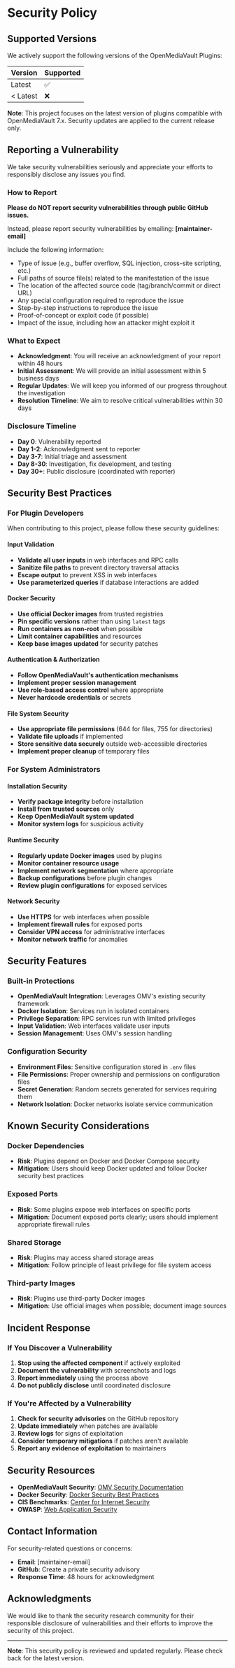 # Security Policy

## Supported Versions

We actively support the following versions of the OpenMediaVault Plugins:

| Version | Supported          |
| ------- | ------------------ |
| Latest  | :white_check_mark: |
| < Latest| :x:                |

**Note**: This project focuses on the latest version of plugins compatible with OpenMediaVault 7.x. Security updates are applied to the current release only.

## Reporting a Vulnerability

We take security vulnerabilities seriously and appreciate your efforts to responsibly disclose any issues you find.

### How to Report

**Please do NOT report security vulnerabilities through public GitHub issues.**

Instead, please report security vulnerabilities by emailing: **[maintainer-email]**

Include the following information:
- Type of issue (e.g., buffer overflow, SQL injection, cross-site scripting, etc.)
- Full paths of source file(s) related to the manifestation of the issue
- The location of the affected source code (tag/branch/commit or direct URL)
- Any special configuration required to reproduce the issue
- Step-by-step instructions to reproduce the issue
- Proof-of-concept or exploit code (if possible)
- Impact of the issue, including how an attacker might exploit it

### What to Expect

- **Acknowledgment**: You will receive an acknowledgment of your report within 48 hours
- **Initial Assessment**: We will provide an initial assessment within 5 business days
- **Regular Updates**: We will keep you informed of our progress throughout the investigation
- **Resolution Timeline**: We aim to resolve critical vulnerabilities within 30 days

### Disclosure Timeline

- **Day 0**: Vulnerability reported
- **Day 1-2**: Acknowledgment sent to reporter
- **Day 3-7**: Initial triage and assessment
- **Day 8-30**: Investigation, fix development, and testing
- **Day 30+**: Public disclosure (coordinated with reporter)

## Security Best Practices

### For Plugin Developers

When contributing to this project, please follow these security guidelines:

#### Input Validation
- **Validate all user inputs** in web interfaces and RPC calls
- **Sanitize file paths** to prevent directory traversal attacks
- **Escape output** to prevent XSS in web interfaces
- **Use parameterized queries** if database interactions are added

#### Docker Security
- **Use official Docker images** from trusted registries
- **Pin specific versions** rather than using `latest` tags
- **Run containers as non-root** when possible
- **Limit container capabilities** and resources
- **Keep base images updated** for security patches

#### Authentication & Authorization
- **Follow OpenMediaVault's authentication mechanisms**
- **Implement proper session management**
- **Use role-based access control** where appropriate
- **Never hardcode credentials** or secrets

#### File System Security
- **Use appropriate file permissions** (644 for files, 755 for directories)
- **Validate file uploads** if implemented
- **Store sensitive data securely** outside web-accessible directories
- **Implement proper cleanup** of temporary files

### For System Administrators

#### Installation Security
- **Verify package integrity** before installation
- **Install from trusted sources** only
- **Keep OpenMediaVault system updated**
- **Monitor system logs** for suspicious activity

#### Runtime Security
- **Regularly update Docker images** used by plugins
- **Monitor container resource usage**
- **Implement network segmentation** where appropriate
- **Backup configurations** before plugin changes
- **Review plugin configurations** for exposed services

#### Network Security
- **Use HTTPS** for web interfaces when possible
- **Implement firewall rules** for exposed ports
- **Consider VPN access** for administrative interfaces
- **Monitor network traffic** for anomalies

## Security Features

### Built-in Protections

- **OpenMediaVault Integration**: Leverages OMV's existing security framework
- **Docker Isolation**: Services run in isolated containers
- **Privilege Separation**: RPC services run with limited privileges
- **Input Validation**: Web interfaces validate user inputs
- **Session Management**: Uses OMV's session handling

### Configuration Security

- **Environment Files**: Sensitive configuration stored in `.env` files
- **File Permissions**: Proper ownership and permissions on configuration files
- **Secret Generation**: Random secrets generated for services requiring them
- **Network Isolation**: Docker networks isolate service communication

## Known Security Considerations

### Docker Dependencies
- **Risk**: Plugins depend on Docker and Docker Compose security
- **Mitigation**: Users should keep Docker updated and follow Docker security best practices

### Exposed Ports
- **Risk**: Some plugins expose web interfaces on specific ports
- **Mitigation**: Document exposed ports clearly; users should implement appropriate firewall rules

### Shared Storage
- **Risk**: Plugins may access shared storage areas
- **Mitigation**: Follow principle of least privilege for file system access

### Third-party Images
- **Risk**: Plugins use third-party Docker images
- **Mitigation**: Use official images when possible; document image sources

## Incident Response

### If You Discover a Vulnerability

1. **Stop using the affected component** if actively exploited
2. **Document the vulnerability** with screenshots and logs
3. **Report immediately** using the process above
4. **Do not publicly disclose** until coordinated disclosure

### If You're Affected by a Vulnerability

1. **Check for security advisories** on the GitHub repository
2. **Update immediately** when patches are available  
3. **Review logs** for signs of exploitation
4. **Consider temporary mitigations** if patches aren't available
5. **Report any evidence of exploitation** to maintainers

## Security Resources

- **OpenMediaVault Security**: [OMV Security Documentation](https://docs.openmediavault.org/)
- **Docker Security**: [Docker Security Best Practices](https://docs.docker.com/engine/security/)
- **CIS Benchmarks**: [Center for Internet Security](https://www.cisecurity.org/cis-benchmarks/)
- **OWASP**: [Web Application Security](https://owasp.org/)

## Contact Information

For security-related questions or concerns:
- **Email**: [maintainer-email]
- **GitHub**: Create a private security advisory
- **Response Time**: 48 hours for acknowledgment

## Acknowledgments

We would like to thank the security research community for their responsible disclosure of vulnerabilities and their efforts to improve the security of this project.

---

**Note**: This security policy is reviewed and updated regularly. Please check back for the latest version.